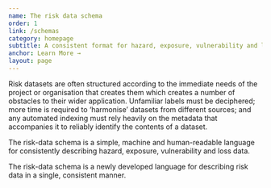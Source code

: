 ```yaml
---
name: The risk data schema
order: 1
link: /schemas
category: homepage
subtitle: A consistent format for hazard, exposure, vulnerability and loss data
anchor: Learn More →
layout: page
---
```


Risk datasets are often structured according to the immediate needs of the project or organisation that creates them which creates a number of obstacles to their wider application. Unfamiliar labels must be deciphered; more time is required to ‘harmonise’ datasets from different sources; and any automated indexing must rely heavily on the metadata that accompanies it to reliably identify the contents of a dataset.

The risk-data schema is a simple, machine and human-readable language for consistently describing hazard, exposure, vulnerability and loss data.

The risk-data schema is a newly developed language for describing risk data in a single, consistent manner.

